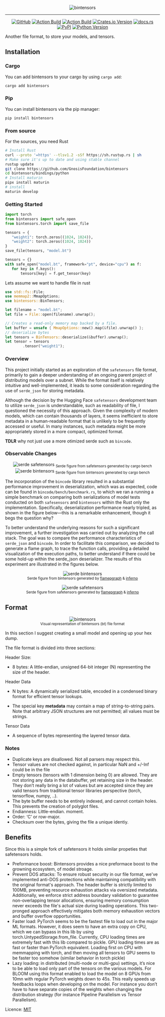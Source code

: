 
<p align="center">
  <picture>
    <img alt="bintensors" src="https://github.com/GnosisFoundation/bintensors/blob/master/.github/assets/bt_banner.png" style="max-width: 100%;">
  </picture>
</p>

---

<p align="center">
    <a href="https://raw.githubusercontent.com/GnosisFoundation/bintensors/refs/heads/master/LICENCE.md?token=GHSAT0AAAAAAC54Q7ITN2WJ7VTQJ6FSNEHEZ7AZ23Q"><img alt="GitHub" src="https://img.shields.io/badge/licence-MIT Licence-blue"></a>
    <a href="https://github.com/GnosisFoundation/bintensors/actions/workflows/rust.yml"><img alt="Action Build" src="https://img.shields.io/github/actions/workflow/status/GnosisFoundation/bintensors/actions/workflows/rust.yml?branch=main&logo=rust"></a>
    <a href="https://github.com/GnosisFoundation/bintensors/actions/workflows/python.yml"><img alt="Action Build" src="https://img.shields.io/github/actions/workflow/status/GnosisFoundation/bintensors/actions/workflows/python.yml?branch=main&logo=python"></a>
    <a href="https://crates.io/crates/bintensors"><img alt="Crates.io Version" src="https://img.shields.io/crates/v/bintensors"></a>
    <a href="https://docs.rs/bintensors"><img alt="docs.rs" src="https://img.shields.io/badge/rust-docs.rs-blue?logo=rust"></a>
    <a href="https://pypi.org/project/bintensors/"><img alt="PyPI" src="https://img.shields.io/pypi/v/bintensors"></a>
    <a href="https://pypi.org/project/bintensors/"><img alt="Python Version" src="https://img.shields.io/pypi/pyversions/bintensors?logo=python"></a>
</p>

Another file format, to store your models, and tensors.


## Installation

### Cargo
You can add bintensors to your cargo by using ``cargo add``:
```bash
cargo add bintensors
```

### Pip
You can install bintensors via the pip manager:
```python
pip install bintensors
```

### From source

For the sources, you need Rust
```bash
# Install Rust
curl --proto '=https' --tlsv1.2 -sSf https://sh.rustup.rs | sh
# Make sure it's up to date and using stable channel
rustup update
git clone https://github.com/GnosisFoundation/bintensors
cd bintensors/bindings/python
# Install maturin
pipx install maturin
# install 
maturin develop
```


### Getting Started 


```python
import torch
from bintensors import safe_open
from bintensors.torch import save_file

tensors = {
   "weight1": torch.zeros((1024, 1024)),
   "weight2": torch.zeros((1024, 1024))
}
save_file(tensors, "model.bt")

tensors = {}
with safe_open("model.bt", framework="pt", device="cpu") as f:
   for key in f.keys():
       tensors[key] = f.get_tensor(key)
```

Lets assume we want to handle file in rust
```rust
use std::fs::File;
use memmap2::MmapOptions;
use bintensors::BinTensors;

let filename = "model.bt";
let file = File::open(filename).unwrap();

// Creates a read-only memory map backed by a file.
let buffer = unsafe { MmapOptions::new().map(&file).unwrap() };
// deserialize bytes 
let tensors = BinTensors::deserialize(&buffer).unwrap();
let tensor = tensors
        .tensor("weight1");
```

### Overview
This project initially started as an exploration of the ``safetensors`` file format, primarily to gain a deeper understanding of an ongoing parent project of distributing models over a subnet. While the format itself is relatively intuitive and well-implemented, it leads to some consideration regarding the use of ``serde_json`` for storing metadata.

Although the decision by the Hugging Face ``safetensors`` development team to utilize ``serde_json`` is understandable, such as readability of file, I questioned the necessity of this approach. Given the complexity of modern models, which can contain thousands of layers, it seems inefficient to store metadata in a human-readable format that is unlikely to be frequently accessed or useful. In many instances, such metadata might be more appropriately stored in a more compact, optimized format.
 
**TDLR** why not just use a more otimized serde such as ``bincode``.


### Observable Changes

<p align="center">
  <picture>
    <img src="https://github.com/GnosisFoundation/bintensors/blob/master/.github/assets/sf-serde.png" alt="serde safetensors" />
    <sub>Serde figure from safetensors generated by  cargo bench</sub>
  </picture>
  
  <picture>
    <img src="https://github.com/GnosisFoundation/bintensors/blob/master/.github/assets/bt-serde.svg" alt="serde bintensors" />
    <sub>Serde figure from bintensors generated by cargo bench</sub>
  </picture>
</p>

The incorporation of the ``bincode`` library resulted in a substantial performance improvement in deserialization, which was as expected, code can be found in ``bincode/bench/benchmark.rs``, to which we ran a running a simple benchmark on comparing both serializations of model tests conducted on both ``safesensors`` and ``bintensors`` within the Rust only the implementation. Specifically, deserialization performance nearly tripled, as shown in the figure below—this is a remarkable enhancement, though it begs the question why?

To better understand the underlying reasons for such a significant improvement, a further investigation was carried out by analyzing the call stack. The goal was to compare the performance characteristics of ``serde_json`` and ``bincode``. In order to facilitate this comparison, we decided to generate a flame graph, to trace the function calls, providing a detailed visualization of the execution paths, to better understand if there could be some hold-up within the serde_json deserializer. The results of this experiment are illustrated in the figures below.

<p align="center">
  <picture>
    <img src="https://github.com/GnosisFoundation/bintensors/blob/master/.github/assets/flamegraph-bt-serde.svg" alt="serde bintensors" />
  </picture>
  <br/>
  <sub>Serde figure from bintensors generated by <a href="https://github.com/flamegraph-rs/flamegraph">flamepgraph</a> & <a href="https://github.com/jonhoo/inferno">inferno</a></sub>
  <br/>
</p>

<p align="center">
  <picture>
    <img src="https://github.com/GnosisFoundation/bintensors/blob/master/.github/assets/flamegraph-sf-serde.svg" alt="serde safetensors" />
    
  </picture>
  <br/>
  <sub>Serde figure from safetensors generated by <a href="https://github.com/flamegraph-rs/flamegraph">flamepgraph</a> & <a href="https://github.com/jonhoo/inferno">inferno</a></sub>
  <br/>
</p>



## Format


<p align="center">
  <picture>
    <img alt="bintensors" src="https://github.com/GnosisFoundation/bintensors/blob/master/.github/assets/bt-format.png" style="max-width: 100%;">
  </picture>
  <br/>

  <sub>
    Visual representation of bintensors (bt) file format
  </sub>
  <br/>
</p>

 
In this section I suggest creating a small model and opening up your hex dump.

The file format is divided into three sections:

Header Size:

- 8 bytes: A little-endian, unsigned 64-bit integer (N) representing the size of the header.

 Header Data

- N bytes: A dynamically serialized table, encoded in a condensed binary format for efficient tensor lookups.

- The special key __metadata__ may contain a map of string-to-string pairs. Note that arbitrary JSON structures are not permitted; all values must be strings.

Tensor Data

- A sequence of bytes representing the layered tensor data.

### Notes

- Duplicate keys are disallowed. Not all parsers may respect this.
- Tensor values are not checked against, in particular NaN and +/-Inf could be in the file
- Empty tensors (tensors with 1 dimension being 0) are allowed. They are not storing any data in the databuffer, yet retaining size in the header. They don’t really bring a lot of values but are accepted since they are valid tensors from traditional tensor libraries perspective (torch, tensorflow, numpy, ..).
- The byte buffer needs to be entirely indexed, and cannot contain holes. This prevents the creation of polyglot files.
- Endianness: Little-endian. moment.
- Order: ‘C’ or row-major.
- Checksum over the bytes, giving the file a unique identiy.

## Benefits

Since this is a simple fork of safetensors it holds similar propeties that safetensors holds.

- Preformance boost: Bintensors provides a nice preformace boost to the growning ecosystem, of model stroage.
- Prevent DOS attacks: To ensure robust security in our file format, we've implemented anti-DOS protections while maintaining compatibility with the original format's approach. The header buffer is strictly limited to 100MB, preventing resource exhaustion attacks via oversized metadata. Additionally, we enforce strict address boundary validation to guarantee non-overlapping tensor allocations, ensuring memory consumption never exceeds the file's actual size during loading operations. This two-pronged approach effectively mitigates both memory exhaustion vectors and buffer overflow opportunities.
- Faster load: PyTorch seems to be the fastest file to load out in the major ML formats. However, it does seem to have an extra copy on CPU, which we can bypass in this lib by using torch.UntypedStorage.from_file. Currently, CPU loading times are extremely fast with this lib compared to pickle. GPU loading times are as fast or faster than PyTorch equivalent. Loading first on CPU with memmapping with torch, and then moving all tensors to GPU seems to be faster too somehow (similar behavior in torch pickle)
- Lazy loading: in distributed (multi-node or multi-gpu) settings, it’s nice to be able to load only part of the tensors on the various models. For BLOOM using this format enabled to load the model on 8 GPUs from 10mn with regular PyTorch weights down to 45s. This really speeds up feedbacks loops when developing on the model. For instance you don’t have to have separate copies of the weights when changing the distribution strategy (for instance Pipeline Parallelism vs Tensor Parallelism).


Licence: [MIT](https://github.com/GnosisFoundation/bintensors/blob/master/LICENCE.md)